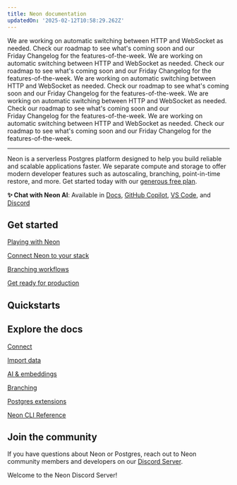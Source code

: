 ```yaml
---
title: Neon documentation
updatedOn: '2025-02-12T10:58:29.262Z'
---
```


<Admonition type="important">
We are working on automatic switching between HTTP and WebSocket as needed. Check our roadmap to see what's coming soon and our Friday Changelog for the features-of-the-week.
</Admonition>

<Admonition type="warning">
We are working on automatic switching between HTTP and WebSocket as needed. Check our roadmap to see what's coming soon and our Friday Changelog for the features-of-the-week.
</Admonition>

<Admonition type="note">
We are working on automatic switching between HTTP and WebSocket as needed. Check our roadmap to see what's coming soon and our Friday Changelog for the features-of-the-week.
</Admonition>

<Admonition type="tip">
We are working on automatic switching between HTTP and WebSocket as needed. Check our roadmap to see what's coming soon and our Friday Changelog for the features-of-the-week.
</Admonition>

<Admonition type="info">
We are working on automatic switching between HTTP and WebSocket as needed. Check our roadmap to see what's coming soon and our Friday Changelog for the features-of-the-week.
</Admonition>

---

Neon is a serverless Postgres platform designed to help you build reliable and scalable applications faster. We separate compute and storage to offer modern developer features such as autoscaling, branching, point-in-time restore, and more. Get started today with our [generous free plan](https://console.neon.tech).

<CTA title="Did you know?" description="Neon's database branching can help you integrate Postgres into your development workflow. Branch your data like code. <a href='/docs/get-started-with-neon/workflow-primer'>Read our primer</a> to learn&nbsp;how." isIntro></CTA>

**✨ Chat with Neon AI**: Available in [Docs](https://neon.tech/ai-chat), [GitHub Copilot](https://github.com/marketplace/neon-database), [VS Code](https://marketplace.visualstudio.com/items?itemName=buildwithlayer.neon-integration-expert-15j6N), and [Discord](https://discord.com/channels/1176467419317940276/1222626436502782013)

## Get started

<DetailIconCards withNumbers>

<a href="/docs/get-started-with-neon/signing-up" description="Sign up for free and learn the basics of database branching with Neon">Playing with Neon</a>

<a href="/docs/get-started-with-neon/connect-neon" description="Connect Neon to the platform, language, ORM and other tools in your tech stack">Connect Neon to your stack</a>

<a href="/docs/get-started-with-neon/workflow-primer" description="Add branching to your CI/CD automation">Branching workflows</a>

<a href="/docs/get-started-with-neon/production-checklist" description="Key features to get you production ready">Get ready for production</a>

</DetailIconCards>

## Quickstarts

<TechnologyNavigation>

<a href="/docs/guides/drizzle" title="Drizzle" description="Learn how to use Drizzle ORM with your Neon Postgres database (Drizzle docs)" icon="drizzle"></a>

<a href="/docs/guides/react" title="React" description="Build powerful and interactive user interfaces with React using Neon as your database" icon="react"></a>

<a href="/docs/guides/node" title="Node.js" description="Quickly add authentication and user management to your Node.js application" icon="node-js"></a>

<a href="/docs/serverless/serverless-driver" title="Neon" description="Connect with the Neon serverless driver" icon="neon"></a>

<a href="/docs/guides/dotnet-npgsql" title=".NET" description="Connect a .NET (C#) application to Neon" icon="dotnet"></a>

<a href="/docs/guides/nextjs" title="Next.js" description="Connect a Next.js application to Neon" icon="next-js"></a>

<a href="/docs/guides/nuxt" title="Nuxt" description="Connect a Nuxt application to Neon" icon="nuxt"></a>

<a href="/docs/guides/astro" title="Astro" description="Connect an Astro site or app to Neon" icon="astro"></a>

<a href="/docs/guides/django" title="Django" description="Connect a Django application to Neon" icon="django"></a>

<a href="/docs/guides/dotnet-entity-framework" title="Entity Framework" description="Connect a Dotnet Entity Framework application to Neon" icon="dotnet"></a>

<a href="/docs/guides/elixir-ecto" title="Elixir" description="Connect from Elixir with Ecto to Neon" icon="elixir"></a>

<a href="/docs/guides/go" title="Go" description="Connect a Go application to Neon" icon="go"></a>

<a href="/docs/guides/java" title="Java" description="Connect a Java application to Neon" icon="java"></a>

<a href="/docs/guides/laravel" title="Laravel" description="Connect from Laravel to Neon" icon="laravel"></a>

<a href="/docs/guides/python" title="Python" description="Connect a Python application to Neon" icon="python"></a>

<a href="/docs/guides/quarkus-jdbc" title="Quarkus" description="Connect Quarkus (JDBC) to Neon" icon="quarkus"></a>

<a href="/docs/guides/quarkus-reactive" title="Quarkus" description="Connect Quarkus (Reactive) to Neon" icon="quarkus"></a>

<a href="/docs/guides/ruby-on-rails" title="Rails" description="Connect a Rails application to Neon" icon="rails"></a>

<a href="/docs/guides/remix" title="Remix" description="Connect a Remix application to Neon" icon="remix"></a>

<a href="/docs/guides/rust" title="Rust" description="Connect a Rust application to Neon" icon="rust"></a>

<a href="/docs/guides/sqlalchemy" title="SQLAlchemy" description="Connect an SQLAlchemy application to Neon" icon="sqlalchemy"></a>

<a href="/docs/guides/sveltekit" title="Svelte" description="Connect a Sveltekit application to Neon" icon="svelte"></a>

<a href="/docs/guides/symfony" title="Symfony" description="Connect from Symfony with Doctrine to Neon" icon="symfony"></a>

</TechnologyNavigation>

## Explore the docs

<DetailIconCards>

<a href="/docs/connect/connect-intro" description="Learn how to connect to a  Serverless Postgres database from any application" icon="audio-jack">Connect</a>

<a href="/docs/import/import-intro" description="Load your data into a Postgres database hosted by Neon" icon="import">Import data</a>

<a href="/docs/ai/ai-intro" description="Build and scale transformative LLM applications with vector storage and similarity search." icon="openai">AI & embeddings</a>

<a href="/docs/guides/branching-intro" description="Learn to optimize development workflows with database branching" icon="split-branch">Branching</a>

<a href="/docs/extensions/extensions-intro" description="Level up your database with our many supported Postgres extensions" icon="app-store">Postgres extensions</a>

<a href="/docs/reference/neon-cli" description="Manage Neon directly from the terminal with the Neon CLI" icon="transactions">Neon CLI Reference</a>

</DetailIconCards>

## Join the community

If you have questions about Neon or Postgres, reach out to Neon community members and developers on our [Discord Server](https://discord.com/invite/92vNTzKDGp).

<CommunityBanner buttonText="Join server" buttonUrl="https://discord.gg/92vNTzKDGp" logo="discord">Welcome to the Neon Discord Server!</CommunityBanner>
